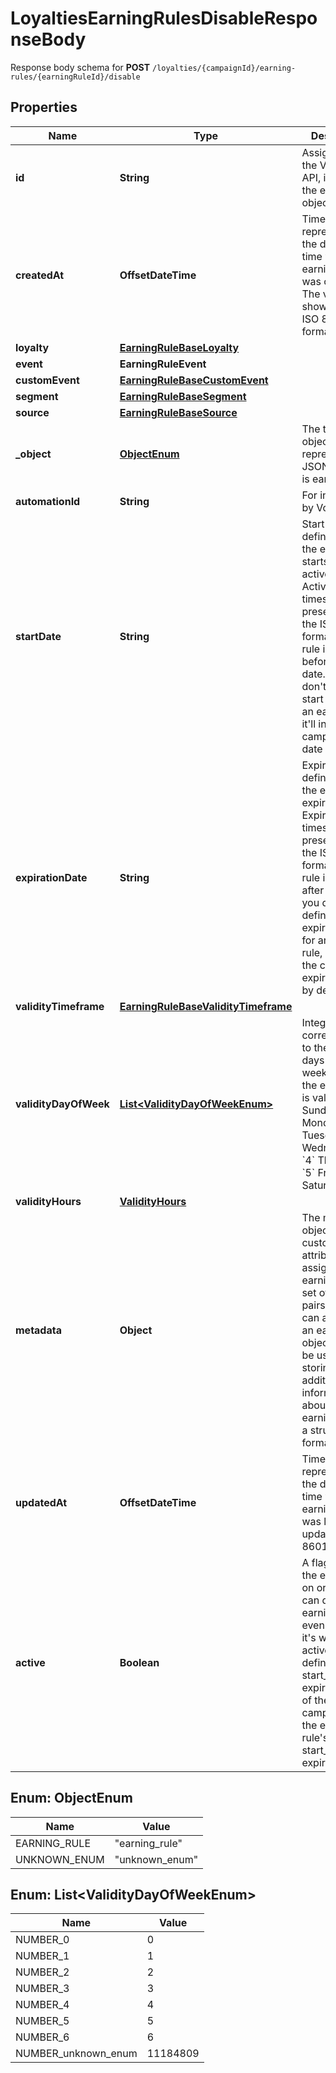 

# LoyaltiesEarningRulesDisableResponseBody

Response body schema for **POST** `/loyalties/{campaignId}/earning-rules/{earningRuleId}/disable`

## Properties

| Name | Type | Description | Notes |
|------------ | ------------- | ------------- | -------------|
|**id** | **String** | Assigned by the Voucherify API, identifies the earning rule object. |  |
|**createdAt** | **OffsetDateTime** | Timestamp representing the date and time when the earning rule was created. The value is shown in the ISO 8601 format. |  |
|**loyalty** | [**EarningRuleBaseLoyalty**](EarningRuleBaseLoyalty.md) |  |  |
|**event** | **EarningRuleEvent** |  |  [optional] |
|**customEvent** | [**EarningRuleBaseCustomEvent**](EarningRuleBaseCustomEvent.md) |  |  [optional] |
|**segment** | [**EarningRuleBaseSegment**](EarningRuleBaseSegment.md) |  |  [optional] |
|**source** | [**EarningRuleBaseSource**](EarningRuleBaseSource.md) |  |  |
|**_object** | [**ObjectEnum**](#ObjectEnum) | The type of the object represented by JSON. Default is earning_rule. |  |
|**automationId** | **String** | For internal use by Voucherify. |  |
|**startDate** | **String** | Start date defines when the earning rule starts to be active. Activation timestamp is presented in the ISO 8601 format. Earning rule is inactive before this date. If you don&#39;t define the start date for an earning rule, it&#39;ll inherit the campaign start date by default. |  [optional] |
|**expirationDate** | **String** | Expiration date defines when the earning rule expires. Expiration timestamp is presented in the ISO 8601 format. Earning rule is inactive after this date.If you don&#39;t define the expiration date for an earning rule, it&#39;ll inherit the campaign expiration date by default. |  [optional] |
|**validityTimeframe** | [**EarningRuleBaseValidityTimeframe**](EarningRuleBaseValidityTimeframe.md) |  |  [optional] |
|**validityDayOfWeek** | [**List&lt;ValidityDayOfWeekEnum&gt;**](#List&lt;ValidityDayOfWeekEnum&gt;) | Integer array corresponding to the particular days of the week in which the earning rule is valid.  - &#x60;0&#x60; Sunday - &#x60;1&#x60; Monday - &#x60;2&#x60; Tuesday - &#x60;3&#x60; Wednesday - &#x60;4&#x60; Thursday - &#x60;5&#x60; Friday - &#x60;6&#x60; Saturday |  [optional] |
|**validityHours** | [**ValidityHours**](ValidityHours.md) |  |  [optional] |
|**metadata** | **Object** | The metadata object stores all custom attributes assigned to the earning rule. A set of key/value pairs that you can attach to an earning rule object. It can be useful for storing additional information about the earning rule in a structured format. |  |
|**updatedAt** | **OffsetDateTime** | Timestamp representing the date and time when the earning rule was last updated in ISO 8601 format. |  [optional] |
|**active** | **Boolean** | A flag to toggle the earning rule on or off. You can disable an earning rule even though it&#39;s within the active period defined by the start_date and expiration_date of the campaign or the earning rule&#39;s own start_date and expiration_date. |  |



## Enum: ObjectEnum

| Name | Value |
|---- | -----|
| EARNING_RULE | &quot;earning_rule&quot; |
| UNKNOWN_ENUM | &quot;unknown_enum&quot; |



## Enum: List&lt;ValidityDayOfWeekEnum&gt;

| Name | Value |
|---- | -----|
| NUMBER_0 | 0 |
| NUMBER_1 | 1 |
| NUMBER_2 | 2 |
| NUMBER_3 | 3 |
| NUMBER_4 | 4 |
| NUMBER_5 | 5 |
| NUMBER_6 | 6 |
| NUMBER_unknown_enum | 11184809 |



